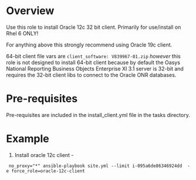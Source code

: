 # Overview

Use this role to install Oracle 12c 32 bit client. Primarily for use/install on Rhel 6 ONLY!

For anything above this strongly recommend using Oracle 19c client.

64-bit client file vars are `client_software: V839967-01.zip` _however_ this role is not designed to install 64-bit client because by default the Oasys National Reporting Business Objects Enterprise XI 3.1 server is 32-bit and requires the 32-bit client libs to connect to the Oracle ONR databases.

# Pre-requisites

Pre-requisites are included in the install_client.yml file in the tasks directory.

# Example

1. Install oracle 12c client -

```
 no_proxy="*" ansible-playbook site.yml --limit i-095a6de86346924dd  -e force_role=oracle-12c-client
